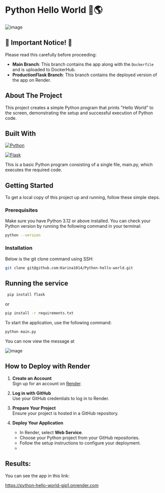 # Python Hello World 🐍🌎
![image](https://github.com/user-attachments/assets/854ed0cd-45aa-4051-b619-d6a10077badb)

## 🚨 Important Notice! 🚨

Please read this carefully before proceeding:

- **Main Branch**: This branch contains the app along with the `Dockerfile` and is uploaded to DockerHub.
- **ProductionFlask Branch**: This branch contains the deployed version of the app on Render.

## About The Project

This project creates a simple Python program that prints "Hello World" to the screen, demonstrating the setup and successful execution of Python code.

## Built With

[![Python](https://img.shields.io/badge/Python-3.12+-yellow?style=for-the-badge&logo=python&logoColor=white&labelColor=101010)](https://python.org)


[![Flask](https://img.shields.io/badge/Flask-2.2.2-red?style=for-the-badge&logo=flask&logoColor=white&labelColor=101010)](https://flask.palletsprojects.com/)


This is a basic Python program consisting of a single file, main.py, which executes the required code.

<!-- GETTING STARTED -->
## Getting Started

To get a local copy of this project up and running, follow these simple steps.

### Prerequisites
Make sure you have Python 3.12 or above installed. You can check your Python version by running the following command in your terminal:

```sh
python --version
```
### Installation

Below is the git clone command using SSH:

```sh
git clone git@github.com:Karina1014/Python-hello-world.git
```
## Running the service

  ```sh
   pip install flask 
   ```
or

```sh
pip install -r requirements.txt
```

To start the application, use the following command:

```bash
python main.py
```
You can now view the message at 

![image](https://github.com/user-attachments/assets/c723c88f-f0e1-4d83-858a-1815711e44be)

## How to Deploy with Render

1. **Create an Account**  
   Sign up for an account on [Render](https://render.com).

2. **Log in with GitHub**  
   Use your GitHub credentials to log in to Render.

3. **Prepare Your Project**  
   Ensure your project is hosted in a GitHub repository.

4. **Deploy Your Application**  
   - In Render, select **Web Service**.  
   - Choose your Python project from your GitHub repositories.  
   - Follow the setup instructions to configure your deployment.
   - 
## Results:

You can see the app in this link:

https://python-hello-world-gjp1.onrender.com

